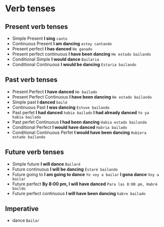 # Verb tenses
## Present verb tenses
* Simple Present **I sing** `canto`
* Continuous Present **I am dancing** `estoy cantando`
* Present perfect **I has danced** `He ganado`
* Present perfect continuous **I have been dancing** `He estado bailando`
* Conditional Simple **I would dance** `Bailaria`
* Conditional Continuous **I would be dancing** `Estaria bailando`
## Past verb tenses
* Present Perfect **I have danced** `He bailado`
* Present Perfect Continuous **I have been dancing** `He estado bailando`
* Simple past **I danced** `bailé`
* Continuous Past **I was dancing** `Estuve bailando`
* Past perfet **I had danced** `habia bailado` **I had already danced** `Yo ya habia bailado`
* Past perfet Continuous **I had been dancing** `Habia estado bailando`
* Conditional Perfect **I would have danced** `Habria bailado`
* Conditional Continuous Perfet **I would have been dancing** `Hubiera estado bailando`
## Future verb tenses
* Simple future **I will dance** `Bailaré`
* Future continuous **I will be dancing** `Èstaré bailando`
* Future going to **I am going to dance** `Yo voy a bailar` **I gona dance** `Voy a bailar`
* Future perfect **By 8:00 pm, I will have danced** `Para las 8:00 pm, Habrè baildo`
* Future perfect continuous **I will have been dancing** `habre bailado`
## Imperative
* dance `Bailar`



